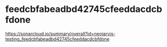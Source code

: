 # feedcbfabeadbd42745cfeeddacdcbfdone
https://sonarcloud.io/summary/overall?id=neojarvis-testing_feedcbfabeadbd42745cfeeddacdcbfdone
